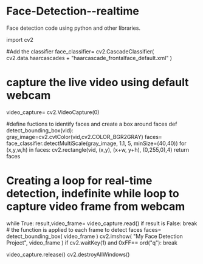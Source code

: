 # Face-Detection--realtime
Face detection code using python and other libraries.

import cv2

#Add the classifier
face_classifier= cv2.CascadeClassifier(
    cv2.data.haarcascades + "haarcascade_frontalface_default.xml"
)
# capture the live video using default webcam
video_capture= cv2.VideoCapture(0)

#define fuctions to identify faces and create a box around faces
def detect_bounding_box(vid):
    gray_image=cv2.cvtColor(vid,cv2.COLOR_BGR2GRAY)
    faces= face_classifier.detectMultiScale(gray_image, 1.1, 5, minSize=(40,40))
    for (x,y,w,h) in faces:
        cv2.rectangle(vid, (x,y), (x+w, y+h), (0,255,0),4)
    return faces

# Creating a loop for real-time detection, indefinite while loop to capture video frame from webcam
while True:
    result,video_frame= video_capture.read()
    if result is False:
        break
    # the function is applied to each frame to detect faces
    faces= detect_bounding_box(
        video_frame
    )
    cv2.imshow(
        "My Face Detection Project", video_frame
    )
    if cv2.waitKey(1) and 0xFF== ord("q"):
        break

video_capture.release()
cv2.destroyAllWindows()
